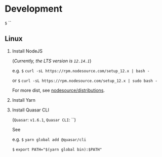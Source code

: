 # Development

`$` ``

## Linux

1. Install NodeJS 

    (_Currently, the LTS version is `12.14.1`_)

    e.g. `$` `curl -sL https://rpm.nodesource.com/setup_12.x | bash -`

    or `$` `curl -sL https://rpm.nodesource.com/setup_12.x | sudo bash -`

    For more dist, see [nodesource/distributions](https://github.com/nodesource/distributions/blob/master/README.md).

2. Install Yarn

3. Install Quasar CLI

    (`Quasar`: `v1.6.1`, `Quasar CLI`: ``)

    See 

    e.g. `$` `yarn global add @quasar/cli`
    
    `$` `export PATH="$(yarn global bin):$PATH"`
